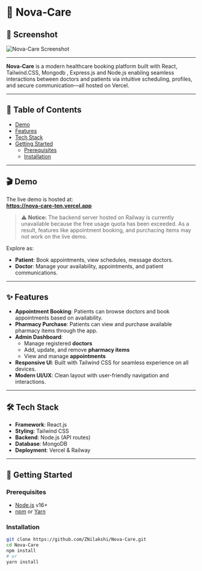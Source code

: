 # 🚀 Nova‑Care
## 📸 Screenshot

![Nova-Care Screenshot](https://raw.githubusercontent.com/ZNilakshi/Nova-Care/main/client/public/NovaCare.png)

---






**Nova‑Care** is a modern healthcare booking platform built with React, Tailwind.CSS, Mongodb , Express.js and Node.js enabling seamless interactions between doctors and patients via intuitive scheduling, profiles, and secure communication—all hosted on Vercel.

---

## 🧩 Table of Contents

- [Demo](#demo)  
- [Features](#features)  
- [Tech Stack](#tech-stack)  
- [Getting Started](#getting-started)  
  - [Prerequisites](#prerequisites)  
  - [Installation](#installation)  
 
---

## 🎬 Demo

The live demo is hosted at:  
**https://nova-care-ten.vercel.app** 
> ⚠️ **Notice:** The backend server hosted on Railway is currently unavailable because the free usage quota has been exceeded. As a result, features like  appointment booking, and purchacing items may not work on the live demo.


Explore as:
- **Patient**: Book appointments, view schedules, message doctors.  
- **Doctor**: Manage your availability, appointments, and patient communications.

---

## ✨ Features
  
- **Appointment Booking**: Patients can browse doctors and book appointments based on availability.
- **Pharmacy Purchase**: Patients can view and purchase available pharmacy items through the app.
- **Admin Dashboard**:
  - Manage registered **doctors**
  - Add, update, and remove **pharmacy items**
  - View and manage **appointments**
- **Responsive UI**: Built with Tailwind CSS for seamless experience on all devices.
- **Modern UI/UX**: Clean layout with user-friendly navigation and interactions.

---

## 🛠 Tech Stack

- **Framework**: React.js   
- **Styling**: Tailwind CSS  
- **Backend**: Node.js (API routes)  
- **Database**:  MongoDB 
- **Deployment**: Vercel & Railway

---

## 🚀 Getting Started

### Prerequisites

- [Node.js](https://nodejs.org/) v16+  
- [npm](https://www.npmjs.com/) or [Yarn](https://yarnpkg.com/)

### Installation

```bash
git clone https://github.com/ZNilakshi/Nova-Care.git
cd Nova-Care
npm install
# or
yarn install
